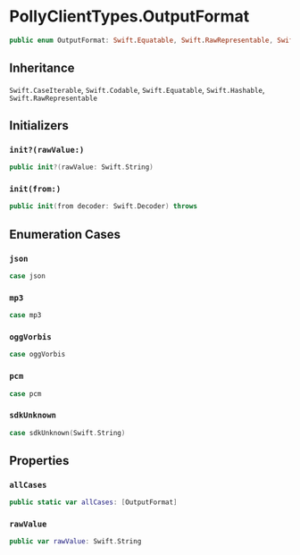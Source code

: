 # PollyClientTypes.OutputFormat

``` swift
public enum OutputFormat: Swift.Equatable, Swift.RawRepresentable, Swift.CaseIterable, Swift.Codable, Swift.Hashable 
```

## Inheritance

`Swift.CaseIterable`, `Swift.Codable`, `Swift.Equatable`, `Swift.Hashable`, `Swift.RawRepresentable`

## Initializers

### `init?(rawValue:)`

``` swift
public init?(rawValue: Swift.String) 
```

### `init(from:)`

``` swift
public init(from decoder: Swift.Decoder) throws 
```

## Enumeration Cases

### `json`

``` swift
case json
```

### `mp3`

``` swift
case mp3
```

### `oggVorbis`

``` swift
case oggVorbis
```

### `pcm`

``` swift
case pcm
```

### `sdkUnknown`

``` swift
case sdkUnknown(Swift.String)
```

## Properties

### `allCases`

``` swift
public static var allCases: [OutputFormat] 
```

### `rawValue`

``` swift
public var rawValue: Swift.String 
```
